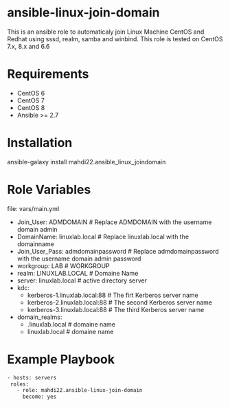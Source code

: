 <h1>ansible-linux-join-domain</h1>
This is an ansible role to automaticaly join Linux Machine CentOS and Redhat using sssd, realm, samba and winbind. This role is tested on CentOS 7.x, 8.x and 6.6

# Requirements

- CentOS 6
- CentOS 7
- CentOS 8
- Ansible >= 2.7

# Installation

ansible-galaxy install mahdi22.ansible_linux_joindomain

# Role Variables

file: vars/main.yml
* Join_User: ADMDOMAIN # Replace ADMDOMAIN with the username domain admin
* DomainName: linuxlab.local # Replace linuxlab.local with the domainname
* Join_User_Pass: admdomainpassword # Replace admdomainpassword with the username domain admin password
* workgroup: LAB # WORKGROUP
* realm: LINUXLAB.LOCAL # Domaine Name
* server: linuxlab.local # active directory server
* kdc:
    - kerberos-1.linuxlab.local:88 # The firt Kerberos server name
    - kerberos-2.linuxlab.local:88 # The second Kerberos server name
    - kerberos-3.linuxlab.local:88 # The third Kerberos server name
* domain_realms:
    - .linuxlab.local # domaine name
    - linuxlab.local # domaine name
    
 # Example Playbook
 ```sh
- hosts: servers
  roles:
    - role: mahdi22.ansible-linux-join-domain
      become: yes
